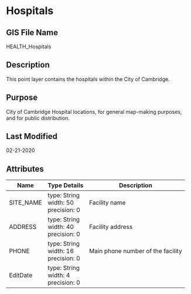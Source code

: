 # Hospitals
## GIS File Name
HEALTH_Hospitals
## Description
<DIV STYLE="text-align:Left;"><DIV><DIV><P><SPAN>This point layer contains the hospitals within the City of Cambridge.</SPAN></P></DIV></DIV></DIV>

## Purpose
City of Cambridge Hospital locations, for general map-making purposes, and for public distribution.
## Last Modified
02-21-2020
## Attributes
|Name|Type Details|Description|
|----|------------|-----------|
|SITE_NAME|type: String<br/>width: 50<br/>precision: 0|Facility name|
|ADDRESS|type: String<br/>width: 40<br/>precision: 0|Facility address|
|PHONE|type: String<br/>width: 16<br/>precision: 0|Main phone number of the facility|
|EditDate|type: String<br/>width: 4<br/>precision: 0||

